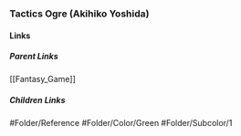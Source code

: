### Tactics Ogre (Akihiko Yoshida)
#### Links
##### Parent Links
[[Fantasy_Game]]
##### Children Links
#Folder/Reference
#Folder/Color/Green
#Folder/Subcolor/1
